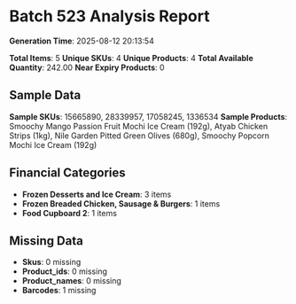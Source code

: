 # Batch 523 Analysis Report

**Generation Time**: 2025-08-12 20:13:54

**Total Items**: 5
**Unique SKUs**: 4
**Unique Products**: 4
**Total Available Quantity**: 242.00
**Near Expiry Products**: 0

## Sample Data
**Sample SKUs**: 15665890, 28339957, 17058245, 1336534
**Sample Products**: Smoochy Mango Passion Fruit Mochi Ice Cream (192g), Atyab Chicken Strips (1kg), Nile Garden Pitted Green Olives (680g), Smoochy Popcorn Mochi Ice Cream (192g)

## Financial Categories
- **Frozen Desserts and Ice Cream**: 3 items
- **Frozen Breaded Chicken, Sausage & Burgers**: 1 items
- **Food Cupboard 2**: 1 items

## Missing Data
- **Skus**: 0 missing
- **Product_ids**: 0 missing
- **Product_names**: 0 missing
- **Barcodes**: 1 missing
